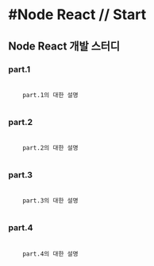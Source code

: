 <h1>#Node React // Start</h1>
<h2>Node React 개발 스터디</h2>
<h3>part.1</h3>
<pre>
    <code>
    part.1의 대한 설명
    </code>
</pre>
<h3>part.2</h3>
<pre>
    <code>
    part.2의 대한 설명
    </code>
</pre>
<h3>part.3</h3>
<pre>
    <code>
    part.3의 대한 설명
    </code>
</pre>
<h3>part.4</h3>
<pre>
    <code>
    part.4의 대한 설명
    </code>
</pre>
